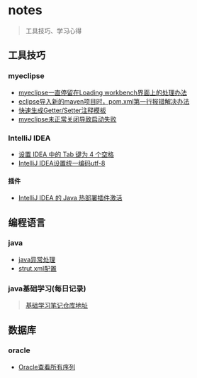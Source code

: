 # notes
> 工具技巧、学习心得

## 工具技巧

### myeclipse

* [myeclipse一直停留在Loading workbench界面上的处理办法](https://github.com/mHeartbeats/notes/issues/1)
* [eclipse导入新的maven项目时，pom.xml第一行报错解决办法](https://github.com/mHeartbeats/notes/issues/6)
* [快速生成Getter/Setter注释模板](https://github.com/mHeartbeats/notes/issues/7)
* [myeclipse未正常关闭导致启动失败](https://github.com/mHeartbeats/notes/issues/10)

### IntelliJ IDEA 

* [设置 IDEA 中的 Tab 键为 4 个空格](https://github.com/mHeartbeats/notes/issues/11) 
* [IntelliJ IDEA设置统一编码utf-8](https://github.com/mHeartbeats/notes/issues/12)

#### 插件 
* [IntelliJ IDEA 的 Java 热部署插件激活](https://github.com/mHeartbeats/notes/issues/8)

## 编程语言

### java

* [java异常处理](https://github.com/mHeartbeats/notes/issues/2)
* [strut.xml配置](https://github.com/mHeartbeats/notes/issues/4)

### java基础学习(每日记录)

> [基础学习笔记仓库地址](https://github.com/mHeartbeats/javaBasicLearn)

## 数据库

### oracle

* [Oracle查看所有序列](https://github.com/mHeartbeats/notes/issues/3)
